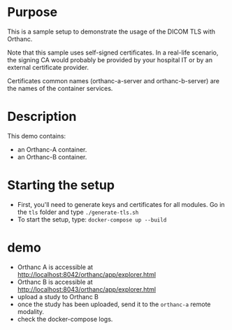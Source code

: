 # Purpose

This is a sample setup to demonstrate the usage of the DICOM TLS with Orthanc.

Note that this sample uses self-signed certificates.  In a real-life scenario,
the signing CA would probably be provided by your hospital IT or by an external certificate provider.

Certificates common names (orthanc-a-server and orthanc-b-server) are the names of the container services.

# Description

This demo contains:

- an Orthanc-A container.
- an Orthanc-B container.

# Starting the setup

- First, you'll need to generate keys and certificates for all modules.  Go in the `tls` folder and type `./generate-tls.sh`
- To start the setup, type: `docker-compose up --build`

# demo

- Orthanc A is accessible at [http://localhost:8042/orthanc/app/explorer.html](http://localhost:8042/orthanc/app/explorer.html)
- Orthanc B is accessible at [http://localhost:8043/orthanc/app/explorer.html](http://localhost:8043/orthanc/app/explorer.html)
- upload a study to Orthanc B
- once the study has been uploaded, send it to the `orthanc-a` remote modality.
- check the docker-compose logs.
